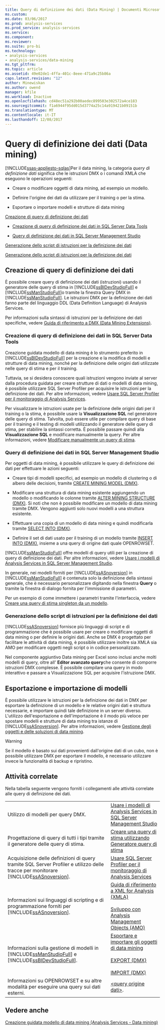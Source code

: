 ```yaml
---
title: Query di definizione dei dati (Data Mining) | Documenti Microsoft
ms.custom: 
ms.date: 03/06/2017
ms.prod: analysis-services
ms.prod_service: analysis-services
ms.service: 
ms.component: 
ms.reviewer: 
ms.suite: pro-bi
ms.technology:
- analysis-services
- analysis-services/data-mining
ms.tgt_pltfrm: 
ms.topic: article
ms.assetid: 49e02de1-4ffa-401c-8eee-471a9c25b86a
caps.latest.revision: "12"
author: Minewiskan
ms.author: owend
manager: kfile
ms.workload: Inactive
ms.openlocfilehash: cd48ec51a292b00aedec899503e302572a4ce183
ms.sourcegitcommit: f1a6944f95dd015d3774a25c14a919421b09151b
ms.translationtype: MT
ms.contentlocale: it-IT
ms.lasthandoff: 12/08/2017
---
```

# <a name="data-definition-queries-data-mining"></a>Query di definizione dei dati (Data mining)
[!INCLUDE[ssas-appliesto-sqlas](../../includes/ssas-appliesto-sqlas.md)]Per il data mining, la categoria *query di definizione dati* significa che le istruzioni DMX o i comandi XMLA che eseguono le operazioni seguenti:  
  
-   Creare o modificare oggetti di data mining, ad esempio un modello.  
  
-   Definire l'origine dei dati da utilizzare per il training o per la stima.  
  
-   Esportare o importare modelli e strutture di data mining  
  
 [Creazione di query di definizione dei dati](#bkmk_Create)  
  
-   [Creazione di query di definizione dei dati in SQL Server Data Tools](#bkmk_ssdt)  
  
-   [Query di definizione dei dati in SQL Server Management Studio](#bkmk_SSMS)  
  
 [Generazione dello script di istruzioni per la definizione dei dati](#bkmk_Scripts)  
  
 [Generazione dello script di istruzioni per la definizione dei dati](#bkmk_Export)  
  
##  <a name="bkmk_Create"></a> Creazione di query di definizione dei dati  
 È possibile creare query di definizione dei dati (istruzioni) usando il generatore delle query di stima in [!INCLUDE[ssBIDevStudioFull](../../includes/ssbidevstudiofull-md.md)] e [!INCLUDE[ssManStudioFull](../../includes/ssmanstudiofull-md.md)]o tramite la finestra Query DMX in [!INCLUDE[ssManStudioFull](../../includes/ssmanstudiofull-md.md)]. Le istruzioni DMX per la definizione dei dati fanno parte del linguaggio DDL (Data Definition Language) di Analysis Services.  
  
 Per informazioni sulla sintassi di istruzioni per la definizione dei dati specifiche, vedere [Guida di riferimento a DMX &#40;Data Mining Extensions&#41;](../../dmx/data-mining-extensions-dmx-reference.md).  
  
###  <a name="bkmk_ssdt"></a> Creazione di query di definizione dei dati in SQL Server Data Tools  
 Creazione guidata modello di data mining è lo strumento preferito in [!INCLUDE[ssBIDevStudioFull](../../includes/ssbidevstudiofull-md.md)] per la creazione e la modifica di modelli e strutture di data mining, nonché per la definizione delle origini dati utilizzate nelle query di stima e per il training.  
  
 Tuttavia, se si desidera conoscere quali istruzioni vengono inviate al server dalla procedura guidata per creare strutture di dati o modelli di data mining, è possibile utilizzare SQL Server Profiler per acquisire le istruzioni per la definizione dei dati. Per altre informazioni, vedere [Usare SQL Server Profiler per il monitoraggio di Analysis Services](../../analysis-services/instances/use-sql-server-profiler-to-monitor-analysis-services.md).  
  
 Per visualizzare le istruzioni usate per la definizione delle origini dati per il training o la stima, è possibile usare la **Visualizzazione SQL** nel generatore delle query di stima. Talvolta, può essere utile per compilare query di base per il training e il testing di modelli utilizzando il generatore delle query di stima, per stabilire la sintassi corretta. È possibile passare quindi alla **Visualizzazione SQL** e modificare manualmente la query. Per altre informazioni, vedere [Modificare manualmente un query di stima](../../analysis-services/data-mining/manually-edit-a-prediction-query.md).  
  
###  <a name="bkmk_SSMS"></a> Query di definizione dei dati in SQL Server Management Studio  
 Per oggetti di data mining, è possibile utilizzare le query di definizione dei dati per effettuare le azioni seguenti:  
  
-   Creare tipi di modelli specifici, ad esempio un modello di clustering o di albero delle decisioni, tramite [CREATE MINING MODEL &#40;DMX&#41;](../../dmx/create-mining-model-dmx.md).  
  
-   Modificare una struttura di data mining esistente aggiungendo un modello o modificando le colonne tramite [ALTER MINING STRUCTURE &#40;DMX&#41;](../../dmx/alter-mining-structure-dmx.md). Si noti che non è possibile modificare un modello di data mining tramite DMX. Vengono aggiunti solo nuovi modelli a una struttura esistente.  
  
-   Effettuare una copia di un modello di data mining e quindi modificarla tramite [SELECT INTO &#40;DMX&#41;](../../dmx/select-into-dmx.md).  
  
-   Definire il set di dati usato per il training di un modello tramite [INSERT INTO &#40;DMX&#41;](../../dmx/insert-into-dmx.md), insieme a una query di origine dati quale OPENROWSET.  
  
 [!INCLUDE[ssManStudioFull](../../includes/ssmanstudiofull-md.md)] offre modelli di query utili per la creazione di query di definizione dei dati. Per altre informazioni, vedere [Usare i modelli di Analysis Services in SQL Server Management Studio](../../analysis-services/instances/use-analysis-services-templates-in-sql-server-management-studio.md).  
  
 In generale, nei modelli forniti per [!INCLUDE[ssASnoversion](../../includes/ssasnoversion-md.md)] in [!INCLUDE[ssManStudioFull](../../includes/ssmanstudiofull-md.md)] è contenuta solo la definizione della sintassi generale, che è necessario personalizzare digitando nella finestra **Query** o tramite la finestra di dialogo fornita per l'immissione di parametri.  
  
 Per un esempio di come immettere i parametri tramite l'interfaccia, vedere [Creare una query di stima singleton da un modello](../../analysis-services/data-mining/create-a-singleton-prediction-query-from-a-template.md).  
  
###  <a name="bkmk_Scripts"></a> Generazione dello script di istruzioni per la definizione dei dati  
 [!INCLUDE[ssASnoversion](../../includes/ssasnoversion-md.md)] fornisce più linguaggi di script e di programmazione che è possibile usare per creare o modificare oggetti di data mining o per definire le origini dati.  Anche se DMX è progettato per facilitare le attività di data mining, è possibile utilizzare inoltre sia XMLA sia AMO per modificare oggetti negli script o in codice personalizzato.  
  
 Nel componente aggiuntivo Data mining per Excel sono inclusi anche molti modelli di query, oltre all' **Editor avanzato query**che consente di comporre istruzioni DMX complesse. È possibile compilare una query in modo interattivo e passare a Visualizzazione SQL per acquisire l'istruzione DMX.  
  
##  <a name="bkmk_Export"></a> Esportazione e importazione di modelli  
 È possibile utilizzare le istruzioni per la definizione dei dati in DMX per esportare la definizione di un modello e le relative origini dati e struttura necessarie, e importare quindi tale definizione in un server diverso. L'utilizzo dell'esportazione e dell'importazione è il modo più veloce per spostare modelli e strutture di data mining tra istanze di [!INCLUDE[ssASnoversion](../../includes/ssasnoversion-md.md)]. Per altre informazioni, vedere [Gestione degli oggetti e delle soluzioni di data mining](../../analysis-services/data-mining/management-of-data-mining-solutions-and-objects.md).  
  
> [!WARNING]  
>  Se il modello è basato sui dati provenienti dall'origine dati di un cubo, non è possibile utilizzare DMX per esportare il modello, è necessario utilizzare invece la funzionalità di backup e ripristino.  
  
##  <a name="bkmk_Tasks"></a> Attività correlate  
 Nella tabella seguente vengono forniti i collegamenti alle attività correlate alle query di definizione dei dati.  
  
|||  
|-|-|  
|Utilizzo di modelli per query DMX.|[Usare i modelli di Analysis Services in SQL Server Management Studio](../../analysis-services/instances/use-analysis-services-templates-in-sql-server-management-studio.md)|  
|Progettazione di query di tutti i tipi tramite il generatore delle query di stima.|[Creare una query di stima utilizzando Generatore query di stima](../../analysis-services/data-mining/create-a-prediction-query-using-the-prediction-query-builder.md)|  
|Acquisizione delle definizioni di query tramite SQL Server Profiler e utilizzo delle tracce per monitorare [!INCLUDE[ssASnoversion](../../includes/ssasnoversion-md.md)].|[Usare SQL Server Profiler per il monitoraggio di Analysis Services](../../analysis-services/instances/use-sql-server-profiler-to-monitor-analysis-services.md)|  
|Informazioni sui linguaggi di scripting e di programmazione forniti per [!INCLUDE[ssASnoversion](../../includes/ssasnoversion-md.md)].|[Guida di riferimento a XML for Analysis &#40;XMLA&#41;](../../analysis-services/xmla/xml-for-analysis-xmla-reference.md)<br /><br /> [Sviluppo con Analysis Management Objects &#40;AMO&#41;](../../analysis-services/multidimensional-models/analysis-management-objects/developing-with-analysis-management-objects-amo.md)|  
|Informazioni sulla gestione di modelli in [!INCLUDE[ssManStudioFull](../../includes/ssmanstudiofull-md.md)] e [!INCLUDE[ssBIDevStudioFull](../../includes/ssbidevstudiofull-md.md)].|[Esportare e importare gli oggetti di data mining](../../analysis-services/data-mining/export-and-import-data-mining-objects.md)<br /><br /> [EXPORT &#40;DMX&#41;](../../dmx/export-dmx.md)<br /><br /> [IMPORT &#40;DMX&#41;](../../dmx/import-dmx.md)|  
|Informazioni su OPENROWSET e su altre modalità per eseguire una query sui dati esterni.|[&#60;query origine dati&#62;](../../dmx/source-data-query.md).|  
  
## <a name="see-also"></a>Vedere anche  
 [Creazione guidata modello di data mining &#40;Analysis Services - Data mining&#41;](../../analysis-services/data-mining/data-mining-wizard-analysis-services-data-mining.md)  
  
  
